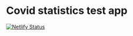 # Covid statistics test app
[![Netlify Status](https://api.netlify.com/api/v1/badges/3117ac14-9279-4700-bf3f-72e3d97c68cf/deploy-status)](https://app.netlify.com/sites/covid-statistic/deploys)